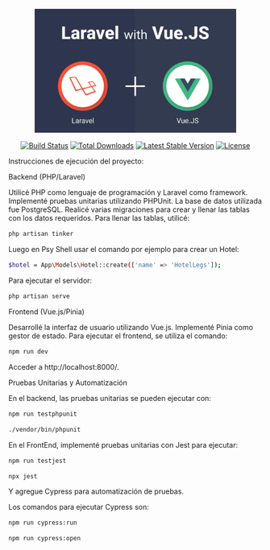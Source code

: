 
<p align="center">
  <!-- Imagen combinada de Laravel y Vue.js -->
  <img src="assets/img/Laravel+Vue.jpg" alt="Laravel Vue.js Logo" width="400">
</p>

<p align="center">
<a href="https://github.com/laravel/framework/actions"><img src="https://github.com/laravel/framework/workflows/tests/badge.svg" alt="Build Status"></a>
<a href="https://packagist.org/packages/laravel/framework"><img src="https://img.shields.io/packagist/dt/laravel/framework" alt="Total Downloads"></a>
<a href="https://packagist.org/packages/laravel/framework"><img src="https://img.shields.io/packagist/v/laravel/framework" alt="Latest Stable Version"></a>
<a href="https://packagist.org/packages/laravel/framework"><img src="https://img.shields.io/packagist/l/laravel/framework" alt="License"></a>
</p>


Instrucciones de ejecución del proyecto:

Backend (PHP/Laravel)

Utilicé PHP como lenguaje de programación y Laravel como framework.
Implementé pruebas unitarias utilizando PHPUnit.
La base de datos utilizada fue PostgreSQL.
Realicé varias migraciones para crear y llenar las tablas con los datos requeridos.
Para llenar las tablas, utilicé:

```bash
php artisan tinker
```

Luego en Psy Shell usar el comando por ejemplo para crear un Hotel:

```bash
$hotel = App\Models\Hotel::create(['name' => 'HotelLegs']);
```

Para ejecutar el servidor:

```bash
php artisan serve
```

Frontend (Vue.js/Pinia)

Desarrollé la interfaz de usuario utilizando Vue.js.
Implementé Pinia como gestor de estado.
Para ejecutar el frontend, se utiliza el comando:

```bash
npm run dev
```

Acceder a http://localhost:8000/.
 
Pruebas Unitarias y Automatización

En el backend, las pruebas unitarias se pueden ejecutar con:

```bash
npm run testphpunit
```

```bash
./vendor/bin/phpunit
```

En el FrontEnd, implementé pruebas unitarias con Jest para ejecutar:

```bash
npm run testjest
```

```bash
npx jest
```

Y agregue Cypress para automatización de pruebas. 

Los comandos para ejecutar Cypress son:

```bash
npm run cypress:run
```

```bash
npm run cypress:open
```
 
